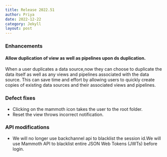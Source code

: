 ```yaml
---
title: Release 2022.51
author: Priya
date: 2022-12-22
category: Jekyll
layout: post
---
```


### Enhancements

#### Allow duplication of view as well as pipelines upon ds duplication.
When a user duplicates a data source,now they can choose to duplicate the data itself as well as any views and pipelines associated with the data source. This can save time and effort by allowing users to quickly create copies of existing data sources and their associated views and pipelines.

### Defect fixes

* Clicking on the mammoth icon takes the user to the root folder.
* Reset the view throws incorrect notification. 

### API modifications
* We will no longer use backchannel api to blacklist the session id.We will use Mammoth API to blacklist entire JSON Web Tokens (JWTs) before login.